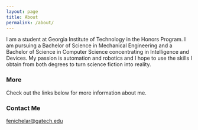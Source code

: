 ```yaml
---
layout: page
title: About
permalink: /about/
---
```


I am a student at Georgia Institute of Technology in the Honors Program. I am pursuing a Bachelor of Science in Mechanical Engineering and a Bachelor of Science in Computer Science concentrating in Intelligence and Devices. My passion is automation and robotics and I hope to use the skills I obtain from both degrees to turn science fiction into reality.

### More

Check out the links below for more information about me.

### Contact Me

[fenichelar@gatech.edu](mailto:fenichelar@gatech.edu)